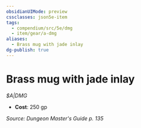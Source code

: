 ```yaml
---
obsidianUIMode: preview
cssclasses: json5e-item
tags:
  - compendium/src/5e/dmg
  - item/gear/a-dmg
aliases:
  - Brass mug with jade inlay
dg-publish: true
---
```

# Brass mug with jade inlay
*$A|DMG*  

- **Cost**: 250 gp

*Source: Dungeon Master's Guide p. 135*